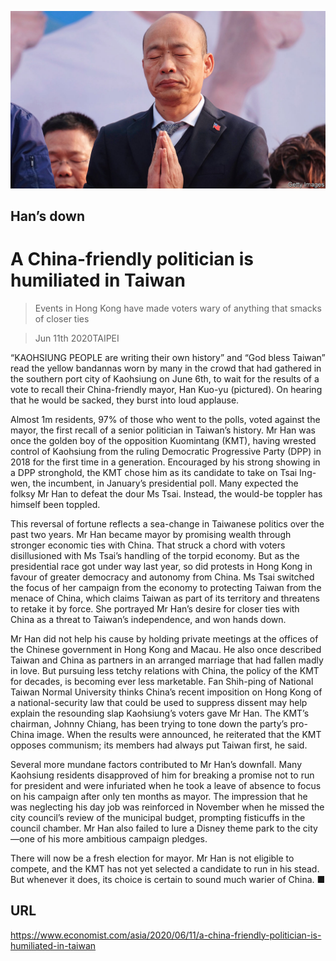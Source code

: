 ![](./images/20200613_ASP005_0.jpg)

## Han’s down

# A China-friendly politician is humiliated in Taiwan

> Events in Hong Kong have made voters wary of anything that smacks of closer ties

> Jun 11th 2020TAIPEI

“KAOHSIUNG PEOPLE are writing their own history” and “God bless Taiwan” read the yellow bandannas worn by many in the crowd that had gathered in the southern port city of Kaohsiung on June 6th, to wait for the results of a vote to recall their China-friendly mayor, Han Kuo-yu (pictured). On hearing that he would be sacked, they burst into loud applause.

Almost 1m residents, 97% of those who went to the polls, voted against the mayor, the first recall of a senior politician in Taiwan’s history. Mr Han was once the golden boy of the opposition Kuomintang (KMT), having wrested control of Kaohsiung from the ruling Democratic Progressive Party (DPP) in 2018 for the first time in a generation. Encouraged by his strong showing in a DPP stronghold, the KMT chose him as its candidate to take on Tsai Ing-wen, the incumbent, in January’s presidential poll. Many expected the folksy Mr Han to defeat the dour Ms Tsai. Instead, the would-be toppler has himself been toppled.

This reversal of fortune reflects a sea-change in Taiwanese politics over the past two years. Mr Han became mayor by promising wealth through stronger economic ties with China. That struck a chord with voters disillusioned with Ms Tsai’s handling of the torpid economy. But as the presidential race got under way last year, so did protests in Hong Kong in favour of greater democracy and autonomy from China. Ms Tsai switched the focus of her campaign from the economy to protecting Taiwan from the menace of China, which claims Taiwan as part of its territory and threatens to retake it by force. She portrayed Mr Han’s desire for closer ties with China as a threat to Taiwan’s independence, and won hands down.

Mr Han did not help his cause by holding private meetings at the offices of the Chinese government in Hong Kong and Macau. He also once described Taiwan and China as partners in an arranged marriage that had fallen madly in love. But pursuing less tetchy relations with China, the policy of the KMT for decades, is becoming ever less marketable. Fan Shih-ping of National Taiwan Normal University thinks China’s recent imposition on Hong Kong of a national-security law that could be used to suppress dissent may help explain the resounding slap Kaohsiung’s voters gave Mr Han. The KMT’s chairman, Johnny Chiang, has been trying to tone down the party’s pro-China image. When the results were announced, he reiterated that the KMT opposes communism; its members had always put Taiwan first, he said.

Several more mundane factors contributed to Mr Han’s downfall. Many Kaohsiung residents disapproved of him for breaking a promise not to run for president and were infuriated when he took a leave of absence to focus on his campaign after only ten months as mayor. The impression that he was neglecting his day job was reinforced in November when he missed the city council’s review of the municipal budget, prompting fisticuffs in the council chamber. Mr Han also failed to lure a Disney theme park to the city—one of his more ambitious campaign pledges.

There will now be a fresh election for mayor. Mr Han is not eligible to compete, and the KMT has not yet selected a candidate to run in his stead. But whenever it does, its choice is certain to sound much warier of China. ■

## URL

https://www.economist.com/asia/2020/06/11/a-china-friendly-politician-is-humiliated-in-taiwan
